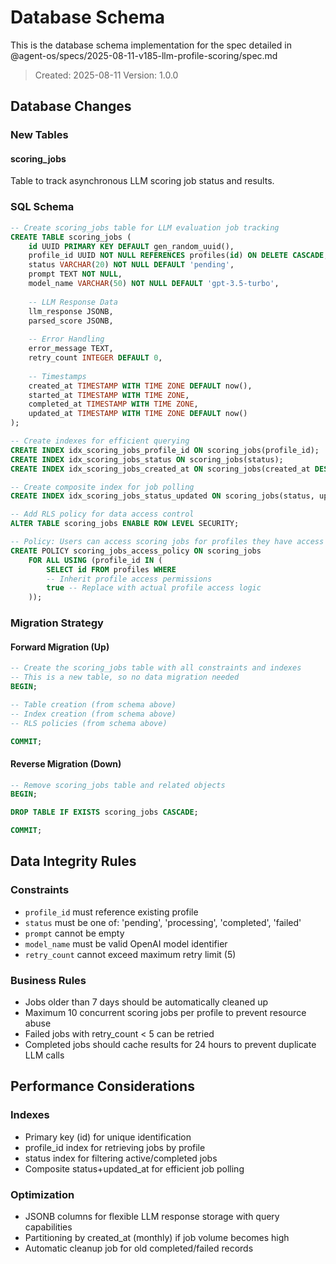 # Database Schema

This is the database schema implementation for the spec detailed in @agent-os/specs/2025-08-11-v185-llm-profile-scoring/spec.md

> Created: 2025-08-11
> Version: 1.0.0

## Database Changes

### New Tables

#### scoring_jobs
Table to track asynchronous LLM scoring job status and results.

### SQL Schema

```sql
-- Create scoring_jobs table for LLM evaluation job tracking
CREATE TABLE scoring_jobs (
    id UUID PRIMARY KEY DEFAULT gen_random_uuid(),
    profile_id UUID NOT NULL REFERENCES profiles(id) ON DELETE CASCADE,
    status VARCHAR(20) NOT NULL DEFAULT 'pending',
    prompt TEXT NOT NULL,
    model_name VARCHAR(50) NOT NULL DEFAULT 'gpt-3.5-turbo',
    
    -- LLM Response Data
    llm_response JSONB,
    parsed_score JSONB,
    
    -- Error Handling
    error_message TEXT,
    retry_count INTEGER DEFAULT 0,
    
    -- Timestamps
    created_at TIMESTAMP WITH TIME ZONE DEFAULT now(),
    started_at TIMESTAMP WITH TIME ZONE,
    completed_at TIMESTAMP WITH TIME ZONE,
    updated_at TIMESTAMP WITH TIME ZONE DEFAULT now()
);

-- Create indexes for efficient querying
CREATE INDEX idx_scoring_jobs_profile_id ON scoring_jobs(profile_id);
CREATE INDEX idx_scoring_jobs_status ON scoring_jobs(status);
CREATE INDEX idx_scoring_jobs_created_at ON scoring_jobs(created_at DESC);

-- Create composite index for job polling
CREATE INDEX idx_scoring_jobs_status_updated ON scoring_jobs(status, updated_at DESC);

-- Add RLS policy for data access control
ALTER TABLE scoring_jobs ENABLE ROW LEVEL SECURITY;

-- Policy: Users can access scoring jobs for profiles they have access to
CREATE POLICY scoring_jobs_access_policy ON scoring_jobs
    FOR ALL USING (profile_id IN (
        SELECT id FROM profiles WHERE 
        -- Inherit profile access permissions
        true -- Replace with actual profile access logic
    ));
```

### Migration Strategy

#### Forward Migration (Up)
```sql
-- Create the scoring_jobs table with all constraints and indexes
-- This is a new table, so no data migration needed
BEGIN;

-- Table creation (from schema above)
-- Index creation (from schema above)  
-- RLS policies (from schema above)

COMMIT;
```

#### Reverse Migration (Down)
```sql
-- Remove scoring_jobs table and related objects
BEGIN;

DROP TABLE IF EXISTS scoring_jobs CASCADE;

COMMIT;
```

## Data Integrity Rules

### Constraints
- `profile_id` must reference existing profile
- `status` must be one of: 'pending', 'processing', 'completed', 'failed'
- `prompt` cannot be empty
- `model_name` must be valid OpenAI model identifier
- `retry_count` cannot exceed maximum retry limit (5)

### Business Rules
- Jobs older than 7 days should be automatically cleaned up
- Maximum 10 concurrent scoring jobs per profile to prevent resource abuse
- Failed jobs with retry_count < 5 can be retried
- Completed jobs should cache results for 24 hours to prevent duplicate LLM calls

## Performance Considerations

### Indexes
- Primary key (id) for unique identification
- profile_id index for retrieving jobs by profile
- status index for filtering active/completed jobs
- Composite status+updated_at for efficient job polling

### Optimization
- JSONB columns for flexible LLM response storage with query capabilities
- Partitioning by created_at (monthly) if job volume becomes high
- Automatic cleanup job for old completed/failed records
